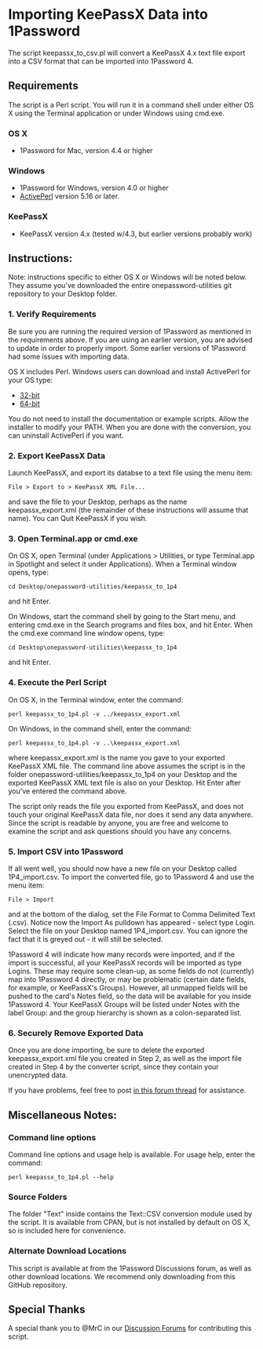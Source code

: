 # Importing KeePassX Data into 1Password

The script keepassx_to_csv.pl will convert a KeePassX 4.x text file export into a CSV format that can be imported into 1Password 4.

## Requirements

The script is a Perl script. You will run it in a command shell under either OS X using the Terminal application or under Windows using cmd.exe.

### OS X

- 1Password for Mac, version 4.4 or higher

### Windows

- 1Password for Windows, version 4.0 or higher
- [ActivePerl](http://www.activestate.com/activeperl) version 5.16 or later.

### KeePassX

- KeePassX version 4.x (tested w/4.3, but earlier versions probably work)


## Instructions:

Note: instructions specific to either OS X or Windows will be noted below. They assume you've downloaded the entire onepassword-utilities git repository to your Desktop folder.

### 1. Verify Requirements

Be sure you are running the required version of 1Password as mentioned in the requirements above. If you are using an earlier version, you are advised to update in order to properly import.  Some earlier versions of 1Password had some issues with importing data.

OS X includes Perl. Windows users can download and install ActivePerl for your OS type:

- [32-bit](http://downloads.activestate.com/ActivePerl/releases/5.16.3.1604/ActivePerl-5.16.3.1604-MSWin32-x86-298023.msi)
- [64-bit](http://downloads.activestate.com/ActivePerl/releases/5.16.3.1604/ActivePerl-5.16.3.1604-MSWin32-x64-298023.msi)

You do not need to install the documentation or example scripts.  Allow the installer to modify your PATH.  When you are done with the conversion, you can uninstall ActivePerl if you want.

### 2. Export KeePassX Data

Launch KeePassX, and export its databse to a text file using the menu item:

    File > Export to > KeePassX XML File...

and save the file to your Desktop, perhaps as the name keepassx_export.xml (the remainder of these instructions will assume that name).  You can Quit KeePassX if you wish.

### 3. Open Terminal.app or cmd.exe

On OS X, open Terminal (under Applications > Utilities, or type Terminal.app in Spotlight and select it under Applications).  When a Terminal window opens, type:

    cd Desktop/onepassword-utilities/keepassx_to_1p4

and hit Enter.

On Windows, start the command shell by going to the Start menu, and entering cmd.exe in the Search programs and files box, and hit Enter.  When the cmd.exe command line window opens, type:

    cd Desktop\onepassword-utilities\keepassx_to_1p4

and hit Enter.

### 4. Execute the Perl Script

On OS X, in the Terminal window, enter the command:

    perl keepassx_to_1p4.pl -v ../keepassx_export.xml

On Windows, in the command shell, enter the command:

    perl keepassx_to_1p4.pl -v ..\keepassx_export.xml

where keepassx_export.xml is the name you gave to your exported KeePassX XML file.  The command line above assumes the script is in the folder onepassword-utilities/keepassx_to_1p4 on your Desktop and the exported KeePassX XML text file is also on your Desktop.  Hit Enter after you've entered the command above.

The script only reads the file you exported from KeePassX, and does not touch your original KeePassX data file, nor does it send any data anywhere.  Since the script is readable by anyone, you are free and welcome to examine the script and ask questions should you have any concerns.

### 5. Import CSV into 1Password

If all went well, you should now have a new file on your Desktop called 1P4_import.csv. To import the converted file, go to 1Password 4 and use the menu item:

    File > Import

and at the bottom of the dialog, set the File Format to Comma Delimited Text (.csv).  Notice now the Import As pulldown has appeared - select type Login.  Select the file on your Desktop named 1P4_import.csv.  You can ignore the fact that it is greyed out - it will still be selected.

1Password 4 will indicate how many records were imported, and if the import is successful, all your KeePassX records will be imported as type Logins.  These may require some clean-up, as some fields do not (currently) map into 1Password 4 directly, or may be problematic (certain date fields, for example, or KeePassX's Groups).  However, all unmapped fields will be pushed to the card's Notes field, so the data will be available for you inside 1Password 4.  Your KeePassX Groups will be listed under Notes with the label Group: and the group hierarchy is shown as a colon-separated list.

### 6. Securely Remove Exported Data

Once you are done importing, be sure to delete the exported keepassx_export.xml file you created in Step 2, as well as the import file created in Step 4 by the converter script, since they contain your unencrypted data.

If you have problems, feel free to post [in this forum thread](https://discussions.agilebits.com/discussion/24381) for assistance.

## Miscellaneous Notes:

### Command line options

Command line options and usage help is available.  For usage help, enter the command:

    perl keepassx_to_1p4.pl --help

### Source Folders

The folder "Text" inside contains the Text::CSV conversion module used by the script.  It is available from CPAN, but is not installed by default on OS X, so is included here for convenience.

### Alternate Download Locations

This script is available at from the 1Password Discussions forum, as well as other download locations. We recommend only downloading from this GitHub repository.

## Special Thanks

A special thank you to @MrC in our [Discussion Forums](https://discussions.agilebits.com) for contributing this script.